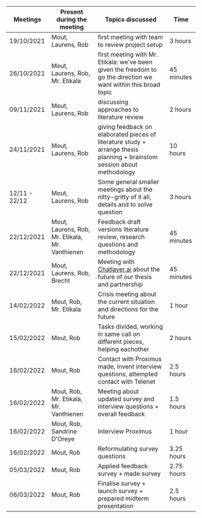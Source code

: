 | Meetings      | Present during the meeting                      | Topics discussed                                                                                                         | Time       |
| ------------- | ----------------------------------------------- | ------------------------------------------------------------------------------------------------------------------------ | ---------- |
| 19/10/2021    | Mout, Laurens, Rob                              | first meeting with team to review project setup                                                                          | 3 hours    |
| 26/10/2021    | Mout, Laurens, Rob, Mr. Etikala                 | first meeting with Mr. Etikala: we've been given the freedom to go the direction we want within this broad topic         | 45 minutes |
| 09/11/2021    | Mout, Laurens, Rob                              | discussing approaches to literature review                                                                               | 2 hours    |
| 24/11/2021    | Mout, Laurens, Rob                              | giving feedback on elaborated pieces of literature study + arrange thesis planning + brainstom session about methodology | 10 hours   |
| 12/11 - 22/12 | Mout, Laurens, Rob                              | Some general smaller meetings about the nitty-gritty of it all, details and to solve question                            | 3 hours    |
| 22/12/2021    | Mout, Laurens, Rob, Mr. Etikala, Mr. Vanthienen | Feedback draft versions literature review, research questions and methodology                                            | 45 minutes |
| 22/12/2021    | Mout, Laurens, Rob, Brecht                      | Meeting with [Chatlayer.ai](https://chatlayer.ai/) about the future of our thesis and partnership                        | 45 minutes |
| 14/02/2022    | Mout, Rob, Mr. Etikala                          | Crisis meeting about the current situation and directions for the future                                                 | 1 hour     |
| 15/02/2022    | Mout, Rob                                       | Tasks divided, working in same call on different pieces, helping eachother                                               | 2 hours    |
| 16/02/2022    | Mout, Rob                                       | Contact with Proximus made, invent interview questions, attempted contact with Telenet                                   | 2.5 hours  |
| 16/02/2022    | Mout, Rob, Mr. Etikala, Mr. Vanthienen          | Meeting about updated survey and interview questions + overall feedback                                                  | 1.5 hours  |
| 16/02/2022    | Mout, Rob, Sandrine D'Oreye                     | Interview Proximus                                                                                                       | 1 hour     |
| 16/02/2022    | Mout, Rob                                       | Reformulating survey questions                                                                                           | 3.25 hours |
| 05/03/2022    | Mout, Rob                                       | Applied feedback survey + made survey                                                                                    | 2.75 hours |
| 06/03/2022    | Mout, Rob                                       | Finalise survey + launch survey + prepared midterm presentation                                                          | 2.5 hours  |

